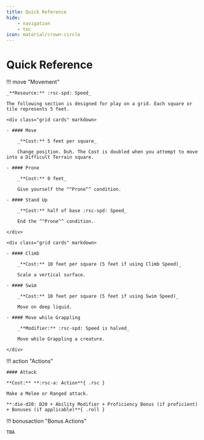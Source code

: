 ```yaml
---
title: Quick Reference
hide:
    - navigation
    - toc
icon: material/crown-circle
---
```


# Quick Reference

!!! move "Movement"

    _**Resource:** :rsc-spd: Speed_

    The following section is designed for play on a grid. Each square or tile represents 5 feet.

    <div class="grid cards" markdown>

    - #### Move 

        _**Cost:** 5 feet per square_

        Change position. Duh. The Cost is doubled when you attempt to move into a Difficult Terrain square.
    
    - #### Prone 
    
        _**Cost:** 0 feet_
    
        Give yourself the ^^Prone^^ condition.

    - #### Stand Up
    
        _**Cost:** half of base :rsc-spd: Speed_
        
        End the ^^Prone^^ condition.
    
    </div>

    <div class="grid cards" markdown>

    - #### Climb
    
        _**Cost:** 10 feet per square (5 feet if using Climb Speed)_

        Scale a vertical surface. 

    - #### Swim 
        
        _**Cost:** 10 feet per square (5 feet if using Swim Speed)_

        Move on deep liquid. 

    - #### Move while Grappling
        
        _**Modifier:** :rsc-spd: Speed is halved_

        Move while Grappling a creature. 

    </div>

!!! action "Actions"

    #### Attack

    **Cost:** **:rsc-a: Action**{ .rsc }

    Make a Melee or Ranged attack.

    **:die-d20: D20 + Ability Modifier + Proficiency Bonus (if proficient) + Bonuses (if applicable)**{ .roll }

!!! bonusaction "Bonus Actions"

    TBA

</div>
